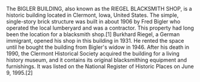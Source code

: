 The BIGLER BUILDING, also known as the RIEGEL BLACKSMITH SHOP, is a historic building located in Clermont, Iowa, United States. The simple, single-story brick structure was built in about 1906 by Fred Bigler who operated the local lumberyard and was a contractor. This property had long been the location for a blacksmith shop.[1] Burkhard Riegel, a German immigrant, opened his shop in this building in 1931. He rented the space until he bought the building from Bigler's widow in 1946. After his death in 1990, the Clermont Historical Society acquired the building for a living history museum, and it contains its original blacksmithing equipment and furnishings. It was listed on the National Register of Historic Places on June 9, 1995.[2]
